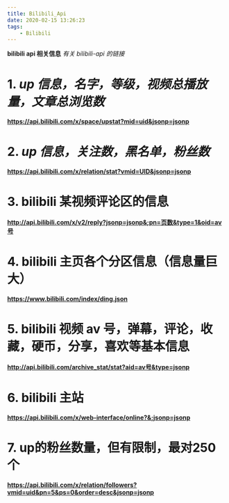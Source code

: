 ```yaml
---
title: Bilibili_Api
date: 2020-02-15 13:26:23
tags:
    - Bilibili
---
```


**bilibili api 相关信息**
_有关 bilibili-api 的链接_

<!--more-->

# 1. _up 信息，名字，等级，视频总播放量，文章总浏览数_

**https://api.bilibili.com/x/space/upstat?mid=uid&jsonp=jsonp**

# 2. _up 信息，关注数，黑名单，粉丝数_

**https://api.bilibili.com/x/relation/stat?vmid=UID&jsonp=jsonp**

# 3. bilibili 某视频评论区的信息

**http://api.bilibili.com/x/v2/reply?jsonp=jsonp&;pn=页数&type=1&oid=av号**

# 4. bilibili 主页各个分区信息（信息量巨大）

**https://www.bilibili.com/index/ding.json**

# 5. bilibili 视频 av 号，弹幕，评论，收藏，硬币，分享，喜欢等基本信息

**http://api.bilibili.com/archive_stat/stat?aid=av号&type=jsonp**

# 6. bilibili 主站

**https://api.bilibili.com/x/web-interface/online?&;jsonp=jsonp**

# 7. up的粉丝数量，但有限制，最对250个

**https://api.bilibili.com/x/relation/followers?vmid=uid&pn=5&ps=0&order=desc&jsonp=jsonp**